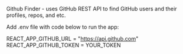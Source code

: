 Github Finder - uses GitHub REST API to find GitHub users and their profiles, repos, and etc.


Add .env file with code below to run the app:

REACT_APP_GITHUB_URL = "https://api.github.com"
REACT_APP_GITHUB_TOKEN = YOUR_TOKEN


